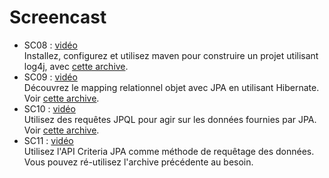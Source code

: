 # Screencast


* SC08 : [vidéo](https://www.youtube.com/watch?v=eoACZkQSXGY)  
Installez, configurez et utilisez maven pour construire un projet utilisant log4j, avec [cette archive](https://github.com/gdufrene/mooc_jee_spring/raw/master/week1/screencast/sc08.zip).
* SC09 : [vidéo](https://www.youtube.com/watch?v=0QILkWt2Hzw)  
Découvrez le mapping relationnel objet avec JPA en utilisant Hibernate. Voir  [cette archive](https://github.com/gdufrene/mooc_jee_spring/raw/master/week1/screencast/sc09.zip).
* SC10 : [vidéo](https://www.youtube.com/watch?v=AgH0nprln4c)  
Utilisez des requêtes JPQL pour agir sur les données fournies par JPA. Voir  [cette archive](https://github.com/gdufrene/mooc_jee_spring/raw/master/week1/screencast/sc10.zip).
* SC11 : [vidéo](https://www.youtube.com/watch?v=X-e1nJKbSHY)  
Utilisez l'API Criteria JPA comme méthode de requêtage des données. Vous pouvez ré-utilisez l'archive précédente au besoin.

